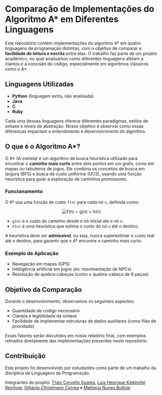 # Comparação de Implementações do Algoritmo A* em Diferentes Linguagens

Este repositório contém implementações do algoritmo A* em quatro linguagens de programação distintas, com o objetivo de comparar a **facilidade de leitura e escrita** entre elas. O trabalho faz parte de um projeto acadêmico, no qual analisamos como diferentes linguagens afetam a clareza e a concisão do código, especialmente em algoritmos clássicos como o A*.

## Linguagens Utilizadas

- **Python** (linguagem extra, não analisada)
- **Java**
- **C**
- **Ruby**

Cada uma dessas linguagens oferece diferentes paradigmas, estilos de sintaxe e níveis de abstração. Nosso objetivo é observar como essas diferenças impactam o entendimento e desenvolvimento do algoritmo.

## O que é o Algoritmo A*?

O A* (A-estrela) é um algoritmo de busca heurística utilizado para encontrar o **caminho mais curto** entre dois pontos em um grafo, como em mapas ou tabuleiros de jogos. Ele combina os conceitos de busca em largura (BFS) e busca de custo uniforme (UCS), usando uma função heurística para guiar a exploração de caminhos promissores.

### Funcionamento

O A* usa uma função de custo `f(n)` para cada nó `n`, definida como:

<p align="center">
  <img src="https://latex.codecogs.com/png.image?\dpi{150} \bg_white f(n)&space;=&space;g(n)&space;&plus;&space;h(n)" alt="f(n) = g(n) + h(n)">
</p>

- `g(n)` é o custo do caminho desde o nó inicial até o nó `n`.
- `h(n)` é uma heurística que estima o custo do nó `n` até o destino.

A heurística deve ser **admissível**, ou seja, nunca superestimar o custo real até o destino, para garantir que o A* encontre o caminho mais curto.

### Exemplo de Aplicação

- Navegação em mapas (GPS)
- Inteligência artificial em jogos (ex: movimentação de NPCs)
- Resolução de quebra-cabeças (como o quebra-cabeça de 8 peças)

## Objetivo da Comparação

Durante o desenvolvimento, observamos os seguintes aspectos:

- Quantidade de código necessário
- Clareza e legibilidade da sintaxe
- Facilidade de implementar estruturas de dados auxiliares (como filas de prioridade)

Esses fatores serão discutidos em nosso relatório final, com exemplos retirados diretamente das implementações presentes neste repositório.

## Contribuição

Este projeto foi desenvolvido por estudantes como parte de um trabalho da disciplina de Linguagens de Programação.

Integrantes do projeto: [Théo Corvello Soares](https://github.com/TheoSoares), [Luis Henrique Kiekhofel Reichow](https://github.com/HenriqueReichow), [Othávio Christmann Correa](https://github.com/othaviocc) e [Matheus Nunes Buttow](https://github.com/matheusbuttow)

